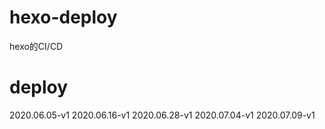 # hexo-deploy
hexo的CI/CD

# deploy
2020.06.05-v1
2020.06.16-v1
2020.06.28-v1
2020.07.04-v1
2020.07.09-v1
